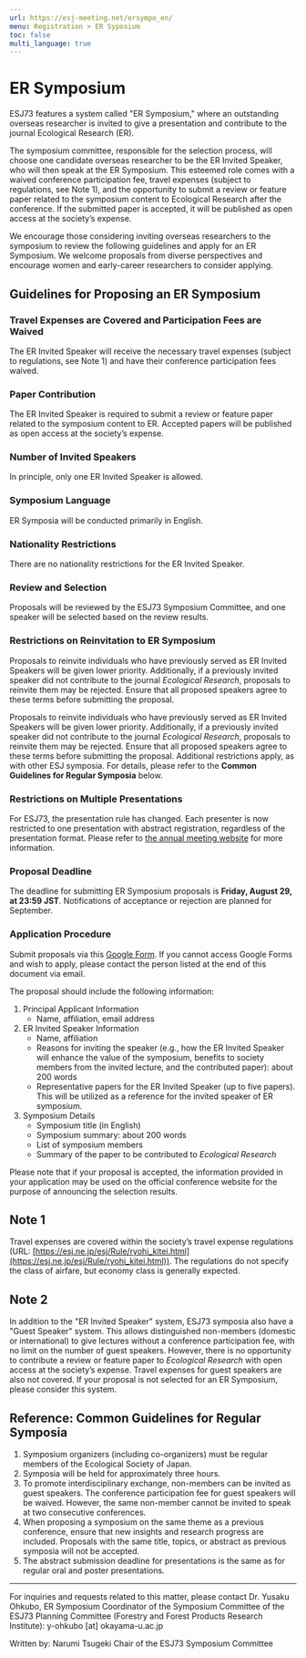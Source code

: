 ```yaml
---
url: https://esj-meeting.net/ersympo_en/
menu: Registration > ER Syposium
toc: false
multi_language: true
---
```


# ER Symposium

ESJ73 features a system called "ER Symposium," where an outstanding overseas researcher is invited to give a presentation and contribute to the journal Ecological Research (ER).

The symposium committee, responsible for the selection process, will choose one candidate overseas researcher to be the ER Invited Speaker, who will then speak at the ER Symposium. This esteemed role comes with a waived conference participation fee, travel expenses (subject to regulations, see Note 1), and the opportunity to submit a review or feature paper related to the symposium content to Ecological Research after the conference. If the submitted paper is accepted, it will be published as open access at the society’s expense.

We encourage those considering inviting overseas researchers to the symposium to review the following guidelines and apply for an ER Symposium. We welcome proposals from diverse perspectives and encourage women and early-career researchers to consider applying.

## Guidelines for Proposing an ER Symposium

### Travel Expenses are Covered and Participation Fees are Waived

The ER Invited Speaker will receive the necessary travel expenses (subject to regulations, see Note 1) and have their conference participation fees waived.

### Paper Contribution

The ER Invited Speaker is required to submit a review or feature paper related to the symposium content to ER. Accepted papers will be published as open access at the society’s expense.

### Number of Invited Speakers

In principle, only one ER Invited Speaker is allowed.

### Symposium Language

ER Symposia will be conducted primarily in English.

### Nationality Restrictions

There are no nationality restrictions for the ER Invited Speaker.

### Review and Selection

Proposals will be reviewed by the ESJ73 Symposium Committee, and one speaker will be selected based on the review results.

### Restrictions on Reinvitation to ER Symposium

Proposals to reinvite individuals who have previously served as ER Invited Speakers will be given lower priority. Additionally, if a previously invited speaker did not contribute to the journal *Ecological Research*, proposals to reinvite them may be rejected. Ensure that all proposed speakers agree to these terms before submitting the proposal.

Proposals to reinvite individuals who have previously served as ER Invited Speakers will be given lower priority. Additionally, if a previously invited speaker did not contribute to the journal *Ecological Research*, proposals to reinvite them may be rejected. Ensure that all proposed speakers agree to these terms before submitting the proposal. Additional restrictions apply, as with other ESJ symposia. For details, please refer to the **Common Guidelines for Regular Symposia** below.

### Restrictions on Multiple Presentations

For ESJ73, the presentation rule has changed. Each presenter is now restricted to one presentation with abstract registration, regardless of the presentation format. Please refer to [the annual meeting website](registinfo_en/#restrictions-on-multiple-presentations) for more information.

### Proposal Deadline

The deadline for submitting ER Symposium proposals is **Friday, August 29, at 23:59 JST**. Notifications of acceptance or rejection are planned for September.

### Application Procedure

Submit proposals via this [Google Form](https://forms.gle/zLUL9b7VZKd51uJQ6). If you cannot access Google Forms and wish to apply, please contact the person listed at the end of this document via email.

The proposal should include the following information:

1. Principal Applicant Information
    - Name, affiliation, email address
2. ER Invited Speaker Information
    - Name, affiliation
    - Reasons for inviting the speaker (e.g., how the ER Invited Speaker will enhance the value of the symposium, benefits to society members from the invited lecture, and the contributed paper): about 200 words
    - Representative papers  for the ER Invited Speaker (up to five papers). This will be utilized as a reference for the invited speaker of ER symposium.
3. Symposium Details
    - Symposium title (in English)
    - Symposium summary: about 200 words
    - List of symposium members
    - Summary of the paper to be contributed to *Ecological Research*

Please note that if your proposal is accepted, the information provided in your application may be used on the official conference website for the purpose of announcing the selection results.

## Note 1

Travel expenses are covered within the society’s travel expense regulations (URL: [https://esj.ne.jp/esj/Rule/ryohi_kitei.html](https://esj.ne.jp/esj/Rule/ryohi_kitei.html)). The regulations do not specify the class of airfare, but economy class is generally expected.

## Note 2

In addition to the "ER Invited Speaker" system, ESJ73 symposia also have a "Guest Speaker" system. This allows distinguished non-members (domestic or international) to give lectures without a conference participation fee, with no limit on the number of guest speakers. However, there is no opportunity to contribute a review or feature paper to *Ecological Research* with open access at the society’s expense. Travel expenses for guest speakers are also not covered. If your proposal is not selected for an ER Symposium, please consider this system.

## Reference: Common Guidelines for Regular Symposia

1. Symposium organizers (including co-organizers) must be regular members of the Ecological Society of Japan.
2. Symposia will be held for approximately three hours.
3. To promote interdisciplinary exchange, non-members can be invited as guest speakers. The conference participation fee for guest speakers will be waived. However, the same non-member cannot be invited to speak at two consecutive conferences.
4. When proposing a symposium on the same theme as a previous conference, ensure that new insights and research progress are included. Proposals with the same title, topics, or abstract as previous symposia will not be accepted.
5. The abstract submission deadline for presentations is the same as for regular oral and poster presentations.

***

For inquiries and requests related to this matter, please contact Dr. Yusaku Ohkubo, ER Symposium Coordinator of the Symposium Committee of the ESJ73 Planning Committee (Forestry and Forest Products Research Institute): y-ohkubo \[at\] okayama-u.ac.jp

Written by: Narumi Tsugeki Chair of the ESJ73 Symposium Committee
